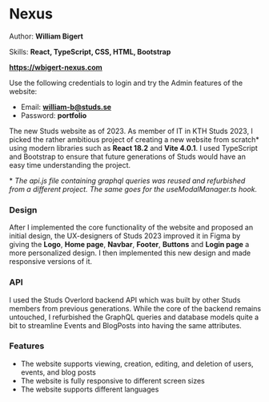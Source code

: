 # Nexus
Author: **William Bigert**

Skills: **React, TypeScript, CSS, HTML, Bootstrap**

**<https://wbigert-nexus.com>**

Use the following credentials to login and try the Admin features of the website:
- Email: **william-b@studs.se**
- Password: **portfolio**

The new Studs website as of 2023. As member of IT in KTH Studs 2023, I picked the rather ambitious project of creating a new website from scratch\* using modern libraries such as **React 18.2** and **Vite 4.0.1**. I used TypeScript and Bootstrap to ensure that future generations of Studs would have an easy time understanding the project.

\* *The api.js file containing graphql queries was reused and refurbished from a different project. The same goes for the useModalManager.ts hook.*

### Design
After I implemented the core functionality of the website and proposed an initial design, the UX-designers of Studs 2023 improved it in Figma by giving the **Logo**, **Home page**, **Navbar**, **Footer**, **Buttons** and **Login page** a more personalized design. I then implemented this new design and made responsive versions of it.

### API
I used the Studs Overlord backend API which was built by other Studs members from previous generations. While the core of the backend remains untouched, I refurbished the GraphQL queries and database models quite a bit to streamline Events and BlogPosts into having the same attributes.

### Features
- The website supports viewing, creation, editing, and deletion of users, events, and blog posts
- The website is fully responsive to different screen sizes
- The website supports different languages
